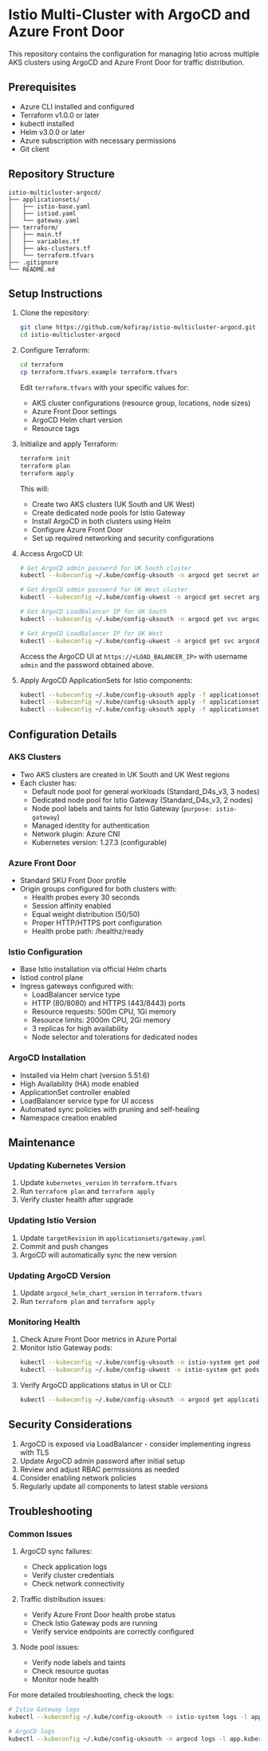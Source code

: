 # Istio Multi-Cluster with ArgoCD and Azure Front Door

This repository contains the configuration for managing Istio across multiple AKS clusters using ArgoCD and Azure Front Door for traffic distribution.

## Prerequisites

- Azure CLI installed and configured
- Terraform v1.0.0 or later
- kubectl installed
- Helm v3.0.0 or later
- Azure subscription with necessary permissions
- Git client

## Repository Structure

```
istio-multicluster-argocd/
├── applicationsets/
│   ├── istio-base.yaml
│   ├── istiod.yaml
│   └── gateway.yaml
├── terraform/
│   ├── main.tf
│   ├── variables.tf
│   ├── aks-clusters.tf
│   └── terraform.tfvars
├── .gitignore
└── README.md
```

## Setup Instructions

1. Clone the repository:
   ```bash
   git clone https://github.com/kofiray/istio-multicluster-argocd.git
   cd istio-multicluster-argocd
   ```

2. Configure Terraform:
   ```bash
   cd terraform
   cp terraform.tfvars.example terraform.tfvars
   ```
   Edit `terraform.tfvars` with your specific values for:
   - AKS cluster configurations (resource group, locations, node sizes)
   - Azure Front Door settings
   - ArgoCD Helm chart version
   - Resource tags

3. Initialize and apply Terraform:
   ```bash
   terraform init
   terraform plan
   terraform apply
   ```
   This will:
   - Create two AKS clusters (UK South and UK West)
   - Create dedicated node pools for Istio Gateway
   - Install ArgoCD in both clusters using Helm
   - Configure Azure Front Door
   - Set up required networking and security configurations

4. Access ArgoCD UI:
   ```bash
   # Get ArgoCD admin password for UK South cluster
   kubectl --kubeconfig ~/.kube/config-uksouth -n argocd get secret argocd-initial-admin-secret -o jsonpath="{.data.password}" | base64 -d

   # Get ArgoCD admin password for UK West cluster
   kubectl --kubeconfig ~/.kube/config-ukwest -n argocd get secret argocd-initial-admin-secret -o jsonpath="{.data.password}" | base64 -d

   # Get ArgoCD LoadBalancer IP for UK South
   kubectl --kubeconfig ~/.kube/config-uksouth -n argocd get svc argocd-server -o jsonpath='{.status.loadBalancer.ingress[0].ip}'

   # Get ArgoCD LoadBalancer IP for UK West
   kubectl --kubeconfig ~/.kube/config-ukwest -n argocd get svc argocd-server -o jsonpath='{.status.loadBalancer.ingress[0].ip}'
   ```
   Access the ArgoCD UI at `https://<LOAD_BALANCER_IP>` with username `admin` and the password obtained above.

5. Apply ArgoCD ApplicationSets for Istio components:
   ```bash
   kubectl --kubeconfig ~/.kube/config-uksouth apply -f applicationsets/istio-base.yaml
   kubectl --kubeconfig ~/.kube/config-uksouth apply -f applicationsets/istiod.yaml
   kubectl --kubeconfig ~/.kube/config-uksouth apply -f applicationsets/gateway.yaml
   ```

## Configuration Details

### AKS Clusters
- Two AKS clusters are created in UK South and UK West regions
- Each cluster has:
  - Default node pool for general workloads (Standard_D4s_v3, 3 nodes)
  - Dedicated node pool for Istio Gateway (Standard_D4s_v3, 2 nodes)
  - Node pool labels and taints for Istio Gateway (`purpose: istio-gateway`)
  - Managed identity for authentication
  - Network plugin: Azure CNI
  - Kubernetes version: 1.27.3 (configurable)

### Azure Front Door
- Standard SKU Front Door profile
- Origin groups configured for both clusters with:
  - Health probes every 30 seconds
  - Session affinity enabled
  - Equal weight distribution (50/50)
  - Proper HTTP/HTTPS port configuration
  - Health probe path: /healthz/ready

### Istio Configuration
- Base Istio installation via official Helm charts
- Istiod control plane
- Ingress gateways configured with:
  - LoadBalancer service type
  - HTTP (80/8080) and HTTPS (443/8443) ports
  - Resource requests: 500m CPU, 1Gi memory
  - Resource limits: 2000m CPU, 2Gi memory
  - 3 replicas for high availability
  - Node selector and tolerations for dedicated nodes

### ArgoCD Installation
- Installed via Helm chart (version 5.51.6)
- High Availability (HA) mode enabled
- ApplicationSet controller enabled
- LoadBalancer service type for UI access
- Automated sync policies with pruning and self-healing
- Namespace creation enabled

## Maintenance

### Updating Kubernetes Version
1. Update `kubernetes_version` in `terraform.tfvars`
2. Run `terraform plan` and `terraform apply`
3. Verify cluster health after upgrade

### Updating Istio Version
1. Update `targetRevision` in `applicationsets/gateway.yaml`
2. Commit and push changes
3. ArgoCD will automatically sync the new version

### Updating ArgoCD Version
1. Update `argocd_helm_chart_version` in `terraform.tfvars`
2. Run `terraform plan` and `terraform apply`

### Monitoring Health
1. Check Azure Front Door metrics in Azure Portal
2. Monitor Istio Gateway pods:
   ```bash
   kubectl --kubeconfig ~/.kube/config-uksouth -n istio-system get pods
   kubectl --kubeconfig ~/.kube/config-ukwest -n istio-system get pods
   ```
3. Verify ArgoCD applications status in UI or CLI:
   ```bash
   kubectl --kubeconfig ~/.kube/config-uksouth -n argocd get applications
   ```

## Security Considerations

1. ArgoCD is exposed via LoadBalancer - consider implementing ingress with TLS
2. Update ArgoCD admin password after initial setup
3. Review and adjust RBAC permissions as needed
4. Consider enabling network policies
5. Regularly update all components to latest stable versions

## Troubleshooting

### Common Issues

1. ArgoCD sync failures:
   - Check application logs
   - Verify cluster credentials
   - Check network connectivity

2. Traffic distribution issues:
   - Verify Azure Front Door health probe status
   - Check Istio Gateway pods are running
   - Verify service endpoints are correctly configured

3. Node pool issues:
   - Verify node labels and taints
   - Check resource quotas
   - Monitor node health

For more detailed troubleshooting, check the logs:
```bash
# Istio Gateway logs
kubectl --kubeconfig ~/.kube/config-uksouth -n istio-system logs -l app=istio-ingressgateway

# ArgoCD logs
kubectl --kubeconfig ~/.kube/config-uksouth -n argocd logs -l app.kubernetes.io/name=argocd-server
```